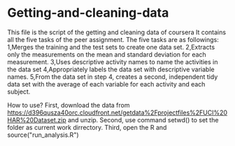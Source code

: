 # Getting-and-cleaning-data
This file is the script of the getting and cleaning data of coursera
It contains all the five tasks of the peer assignment.
The five tasks are as followings:
1,Merges the training and the test sets to create one data set.
2,Extracts only the measurements on the mean and standard deviation for each measurement. 
3,Uses descriptive activity names to name the activities in the data set
4,Appropriately labels the data set with descriptive variable names.
5,From the data set in step 4, creates a second, independent tidy data set with the average of each variable for each activity and each subject.

How to use?
First, download the data from https://d396qusza40orc.cloudfront.net/getdata%2Fprojectfiles%2FUCI%20HAR%20Dataset.zip and unzip.
Second, use command setwd() to set the folder as current work dirrectory.
Third, open the R and source("run_analysis.R")

